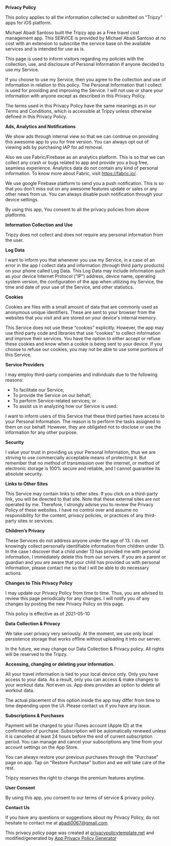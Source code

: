 **Privacy Policy**

This policy applies to all the information collected or submitted on "Tripzy" apps for iOS platform. 

Michael Abadi Santoso built the Tripzy app as a Free travel cost management app. This SERVICE is provided by Michael Abadi Santoso at no cost with an extension to subscribe the service base on the available services and is intended for use as is.

This page is used to inform visitors regarding my policies with the collection, use, and disclosure of Personal Information if anyone decided to use my Service.

If you choose to use my Service, then you agree to the collection and use of information in relation to this policy. The Personal Information that I collect is used for providing and improving the Service. I will not use or share your information with anyone except as described in this Privacy Policy.

The terms used in this Privacy Policy have the same meanings as in our Terms and Conditions, which is accessible at Tripzy unless otherwise defined in this Privacy Policy.

**Ads, Analytics and Notifications**

We show ads through internal view so that we can continue on providing this awesome app to you for free version. You can always opt out of viewing ads by purchasing IAP for ad removal.

Also we use Fabric/Firebase as an analytics platform. This is so that we can collect any crash or bugs related to app and provide you a bug free, seamless experience. Analytics data do not contain any kind of personal information. To know more about Fabric, visit https://fabric.io/.

We use google Firebase platform to send you a push notification. This is so that you don't miss out on any awesome features update or sales or any other news from us. You can always disable push notification through your device settings. 

By using this app, You consent to all the privacy policies from above platforms.

**Information Collection and Use**

Tripzy does not collect and does not require any personal information from the user.

**Log Data**

I want to inform you that whenever you use my Service, in a case of an error in the app I collect data and information (through third party products) on your phone called Log Data. This Log Data may include information such as your device Internet Protocol (“IP”) address, device name, operating system version, the configuration of the app when utilizing my Service, the time and date of your use of the Service, and other statistics.

**Cookies**

Cookies are files with a small amount of data that are commonly used as anonymous unique identifiers. These are sent to your browser from the websites that you visit and are stored on your device's internal memory.

This Service does not use these “cookies” explicitly. However, the app may use third party code and libraries that use “cookies” to collect information and improve their services. You have the option to either accept or refuse these cookies and know when a cookie is being sent to your device. If you choose to refuse our cookies, you may not be able to use some portions of this Service.

**Service Providers**

I may employ third-party companies and individuals due to the following reasons:

*   To facilitate our Service;
*   To provide the Service on our behalf;
*   To perform Service-related services; or
*   To assist us in analyzing how our Service is used.

I want to inform users of this Service that these third parties have access to your Personal Information. The reason is to perform the tasks assigned to them on our behalf. However, they are obligated not to disclose or use the information for any other purpose.

**Security**

I value your trust in providing us your Personal Information, thus we are striving to use commercially acceptable means of protecting it. But remember that no method of transmission over the internet, or method of electronic storage is 100% secure and reliable, and I cannot guarantee its absolute security.

**Links to Other Sites**

This Service may contain links to other sites. If you click on a third-party link, you will be directed to that site. Note that these external sites are not operated by me. Therefore, I strongly advise you to review the Privacy Policy of these websites. I have no control over and assume no responsibility for the content, privacy policies, or practices of any third-party sites or services.

**Children’s Privacy**

These Services do not address anyone under the age of 13. I do not knowingly collect personally identifiable information from children under 13\. In the case I discover that a child under 13 has provided me with personal information, I immediately delete this from our servers. If you are a parent or guardian and you are aware that your child has provided us with personal information, please contact me so that I will be able to do necessary actions.

**Changes to This Privacy Policy**

I may update our Privacy Policy from time to time. Thus, you are advised to review this page periodically for any changes. I will notify you of any changes by posting the new Privacy Policy on this page.

This policy is effective as of 2021-05-10

**Data Collection & Privacy**

We take user privacy very seriously. At the moment, we use only local persistence storage that works offline without uploading it into our server. 

In the future, we may change our Data Collection & Privacy policy. All rights will be reserved to the Tripzy.

**Accessing, changing or deleting your information.**

All your travel information is tied to your local device only. Only you have access to your data. As a result, only you can access & make changes to your workout data. Not even us. App does provides an option to delete all workout data. 

The actual placement of this option inside the app may differ from time to time depending upon the UI. Please contact us if you have any issue.

**Subscriptions & Purchases**

Payment will be charged to your iTunes account (Apple ID) at the confirmation of purchase. Subscription will be automatically renewed unless it is cancelled at least 24 hours before the end of current subscription period. You can manage and cancel your subscriptions any time from your account settings on the App Store.

You can always restore your previous purchases through the "Purchase" page on app.  Tap on "Restore Purchase" button and we will take care of the rest.

Tripzy reserves the right to change the premium features anytime. 

**User Consent**

By using this app, you consent to our terms of service & privacy policy. 

**Contact Us**

If you have any questions or suggestions about my Privacy Policy, do not hesitate to contact me at abadi0067@gmail.com.

This privacy policy page was created at [privacypolicytemplate.net](https://privacypolicytemplate.net) and modified/generated by [App Privacy Policy Generator](https://app-privacy-policy-generator.nisrulz.com/)
